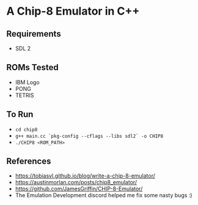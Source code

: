 # A Chip-8 Emulator in C++

## Requirements
- SDL 2

## ROMs Tested
- IBM Logo
- PONG 
- TETRIS

## To Run
- `cd chip8`
- ```g++ main.cc `pkg-config --cflags --libs sdl2` -o CHIP8```
- `./CHIP8 <ROM_PATH>`

## References
- https://tobiasvl.github.io/blog/write-a-chip-8-emulator/
- https://austinmorlan.com/posts/chip8_emulator/
- https://github.com/JamesGriffin/CHIP-8-Emulator/
- The Emulation Development discord helped me fix some nasty bugs :)